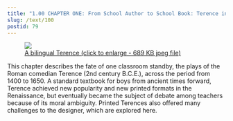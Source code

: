 ```yaml
---
title: "1.00 CHAPTER ONE: From School Author to School Book: Terence in Manuscript and Print"
slug: /text/100
postid: 79
---
```

<figure class="mkdn-figure">
    <a href="/images_full/1.00_Chapter_One/Case-Y-672.T3058,-Il-Terentio-latino-comentato-in-lingua-toscana,-spine,-binding.jpg" class="mkdn-image-link">
    <img class="mkdn-image" src="/images_full/1.00_Chapter_One/Case-Y-672.T3058,-Il-Terentio-latino-comentato-in-lingua-toscana,-spine,-binding.jpg" />
    <figcaption class="mkdn-figcaption">A bilingual Terence (click to enlarge - 689 KB jpeg file)</figcaption>
    </a>
</figure>

This chapter describes the fate of one classroom standby, the plays of the Roman comedian Terence (2nd century B.C.E.), across the period from 1400 to 1650. A standard textbook for boys from ancient times forward, Terence achieved new popularity and new printed formats in the Renaissance, but eventually became the subject of debate among teachers because of its moral ambiguity. Printed Terences also offered many challenges to the designer, which are explored here.
